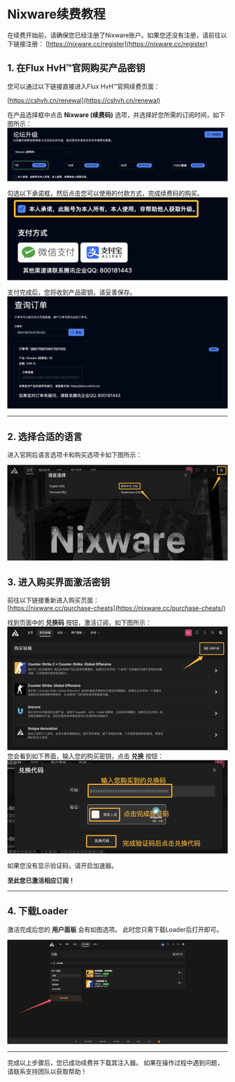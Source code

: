# Nixware续费教程

在续费开始前，请确保您已经注册了Nixware账户。如果您还没有注册，请前往以下链接注册：
[https://nixware.cc/register](https://nixware.cc/register)

## 1. 在Flux HvH™官网购买产品密钥

您可以通过以下链接直接进入Flux HvH™官网续费页面：

[https://cshvh.cn/renewal](https://cshvh.cn/renewal)

在产品选择框中点击 **Nixware (续费码)** 选项，并选择好您所需的订阅时间，如下图所示：
![buy.png](../assets/images/nixware/buy.png)

勾选以下承诺框，然后点击您可以使用的付款方式，完成续费码的购买。
![confirm_buy.png](../assets/images/nixware/confirm_buy.png)

支付完成后，您将收到产品密钥，请妥善保存。
![after_buy.png](../assets/images/nixware/after_buy.png)

---

## 2. 选择合适的语言

进入官网后语言选项卡和购买选项卡如下图所示：

![界面示例](../assets/images/nixware/select_language.png)

## 3. 进入购买界面激活密钥

前往以下链接重新进入购买页面：  
[https://nixware.cc/purchase-cheats](https://nixware.cc/purchase-cheats/)

找到页面中的 **兑换码** 按钮，激活订阅，如下图所示：
![click_redeem_code.png](../assets/images/nixware/click_redeem_code.png)
您会看到如下界面，输入您的购买密钥，点击 **兑换** 按钮：
![redeem_code.png](../assets/images/nixware/redeem_code.png)

如果您没有显示验证码，请开启加速器。

**至此您已激活相应订阅！**

---

## 4. 下载Loader
激活完成后您的 **用户面板** 会有如图选项。
此时您只需下载Loader后打开即可。

![finish.png](../assets/images/nixware/finish.png)

---
完成以上步骤后，您已成功续费并下载其注入器。
如果在操作过程中遇到问题，请联系支持团队以获取帮助！